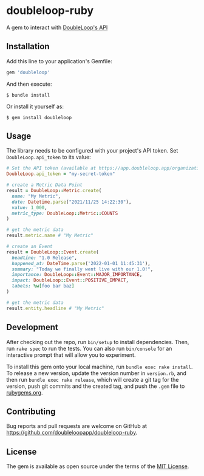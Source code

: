 # doubleloop-ruby

A gem to interact with [DoubleLoop's API](https://app.doubleloop.app/apidocs/1.0)

## Installation

Add this line to your application's Gemfile:

```ruby
gem 'doubleloop'
```

And then execute:

    $ bundle install

Or install it yourself as:

    $ gem install doubleloop

## Usage

The library needs to be configured with your project's API token. Set
`DoubleLoop.api_token` to its value:

```ruby
# Set the API token (available at https://app.doubleloop.app/organizations/settings/integrations)
DoubleLoop.api_token = "my-secret-token"

# create a Metric Data Point
result = DoubleLoop::Metric.create(
  name: "My Metric",
  date: Datetime.parse("2021/11/25 14:22:30"),
  value: 1_000,
  metric_type: DoubleLoop::Metric::COUNTS
)

# get the metric data
result.metric.name # "My Metric"

# create an Event
result = DoubleLoop::Event.create(
  headline: "1.0 Release",
  happened_at: DateTime.parse('2022-01-01 11:45:31'),
  summary: "Today we finally went live with our 1.0!",
  importance: DoubleLoop::Event::MAJOR_IMPORTANCE,
  impact: DoubleLoop::Event::POSITIVE_IMPACT,
  labels: %w[foo bar baz]
)

# get the metric data
result.entity.headline # "My Metric"
```

## Development

After checking out the repo, run `bin/setup` to install dependencies. Then, run `rake spec` to run the tests. 
You can also run `bin/console` for an interactive prompt that will allow you to experiment.

To install this gem onto your local machine, run `bundle exec rake install`. To release a new version, 
update the version number in `version.rb`, and then run `bundle exec rake release`, which will create a 
git tag for the version, push git commits and the created tag, and push the `.gem` file 
to [rubygems.org](https://rubygems.org).

## Contributing

Bug reports and pull requests are welcome on GitHub at https://github.com/doubleloopapp/doubleloop-ruby.

## License

The gem is available as open source under the terms of the [MIT License](https://opensource.org/licenses/MIT).
